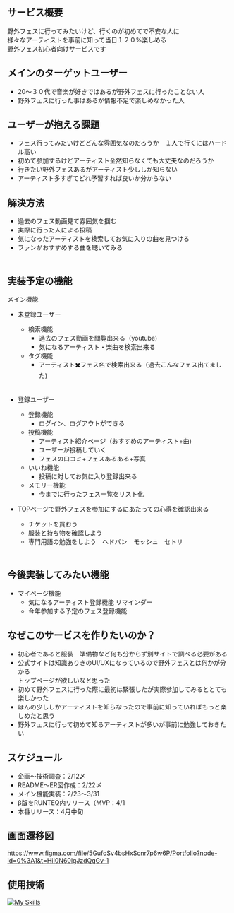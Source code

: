 ##  サービス概要
野外フェスに行ってみたいけど、行くのが初めてで不安な人に  
様々なアーティストを事前に知って当日１２０%楽しめる  
野外フェス初心者向けサービスです

##  メインのターゲットユーザー
* 20〜３０代で音楽が好きではあるが野外フェスに行ったことない人  
* 野外フェスに行った事はあるが情報不足で楽しめなかった人

##  ユーザーが抱える課題
* フェス行ってみたいけどどんな雰囲気なのだろうか　１人で行くにはハードル高い  
* 初めて参加するけどアーティスト全然知らなくても大丈夫なのだろうか  
* 行きたい野外フェスあるがアーティスト少ししか知らない  
* アーティスト多すぎてどれ予習すれば良いか分からない  

##  解決方法
* 過去のフェス動画見て雰囲気を掴む  
* 実際に行った人による投稿  
* 気になったアーティストを検索してお気に入りの曲を見つける  
* ファンがおすすめする曲を聴いてみる  
　　　
##  実装予定の機能
メイン機能
* 未登録ユーザー  
  * 検索機能  
    * 過去のフェス動画を閲覧出来る（youtube)  
    * 気になるアーティスト・楽曲を検索出来る  
  * タグ機能  
    * アーティスト✖️フェス名で検索出来る（過去こんなフェス出てました)  
　　
* 登録ユーザー  
  * 登録機能  
    * ログイン、ログアウトができる  
  * 投稿機能  
    * アーティスト紹介ページ（おすすめのアーティスト+曲)  
    * ユーザーが投稿していく  
    * フェスの口コミ+フェスあるある+写真  
  * いいね機能  
    * 投稿に対してお気に入り登録出来る  
  * メモリー機能  
    * 今までに行ったフェス一覧をリスト化   

* TOPページで野外フェスを参加にするにあたっての心得を確認出来る  
  * チケットを買おう
  * 服装と持ち物を確認しよう
  * 専門用語の勉強をしよう　ヘドバン　モッシュ　セトリ
　　　　　　　　　
##  今後実装してみたい機能
* マイページ機能  
  * 気になるアーティスト登録機能 リマインダー  
  * 今年参加する予定のフェス登録機能  

##  なぜこのサービスを作りたいのか？
* 初心者であると服装　準備物など何も分からず別サイトで調べる必要がある  
* 公式サイトは知識ありきのUI/UXになっているので野外フェスとは何かが分かる  
  トップページが欲しいなと思った  
* 初めて野外フェスに行った際に最初は緊張したが実際参加してみるととても楽しかった  
* ほんの少ししかアーティストを知らなったので事前に知っていればもっと楽しめたと思う  
* 野外フェスに行って初めて知るアーティストが多いが事前に勉強しておきたい  

## スケジュール
* 企画〜技術調査：2/12〆
* README〜ER図作成：2/22〆
* メイン機能実装：2/23〜3/31
* β版をRUNTEQ内リリース（MVP：4/1
* 本番リリース：4月中旬

## 画面遷移図
https://www.figma.com/file/5GufoSv4bsHxScnr7p6w6P/Portfolio?node-id=0%3A1&t=HiI0N60lgJzdQqGv-1

##  使用技術
[![My Skills](https://skillicons.dev/icons?i=js,ruby,rails,postgres)](https://skillicons.dev)